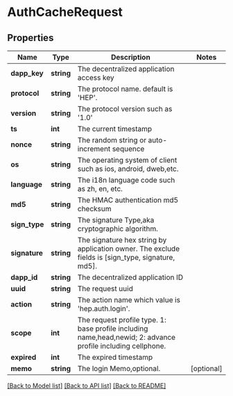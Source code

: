 # AuthCacheRequest

## Properties
Name | Type | Description | Notes
------------ | ------------- | ------------- | -------------
**dapp_key** | **string** | The decentralized application access key | 
**protocol** | **string** | The protocol name. default is &#x27;HEP&#x27;. | 
**version** | **string** | The protocol version such as &#x27;1.0&#x27; | 
**ts** | **int** | The current timestamp | 
**nonce** | **string** | The random string or auto-increment sequence | 
**os** | **string** | The operating system of client such as ios, android, dweb,etc. | 
**language** | **string** | The i18n language code such as zh, en, etc. | 
**md5** | **string** | The HMAC authentication md5 checksum | 
**sign_type** | **string** | The signature Type,aka cryptographic algorithm. | 
**signature** | **string** | The signature hex string by application owner. The exclude fields is [sign_type, signature, md5]. | 
**dapp_id** | **string** | The decentralized application ID | 
**uuid** | **string** | The request uuid | 
**action** | **string** | The action name which value is &#x27;hep.auth.login&#x27;. | 
**scope** | **int** | The request profile type. 1: base profile including name,head,newid; 2: advance profile including cellphone. | 
**expired** | **int** | The expired timestamp | 
**memo** | **string** | The login Memo,optional. | [optional] 

[[Back to Model list]](../README.md#documentation-for-models) [[Back to API list]](../README.md#documentation-for-api-endpoints) [[Back to README]](../README.md)

